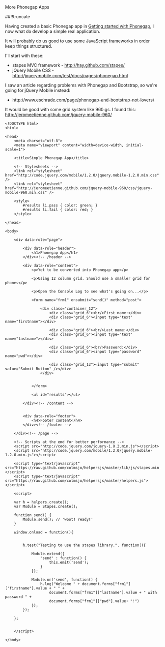 More Phonegap Apps

[meta:author]: <> (Jonas Colmsjo)
[meta:title]: <> (More Phonegap Apps)
[meta:date]: <> (2012-12-20)
[meta:nested:key]: <> (Metadata value)

##!!truncate


Having created a basic Phonegap app in [Getting started with Phonegap](/121212_Phonegap),
I now what do develop a simple real application.

It will probably do us good to use some JavaScript frameworks in order keep things structured.

I'll start with these:

 * stapes MVC framework - http://hay.github.com/stapes/
 * jQuery Mobile CSS - http://jquerymobile.com/test/docs/pages/phonegap.html
 

I saw an article regarding problems with Phonegap and Bootstrap, so we're going for jQuery Mobile instead:

 * http://www.eschrade.com/page/phonegap-and-bootstrap-not-lovers/

It would be good with some grid system like 960.gs. I found this: http://jeromeetienne.github.com/jquery-mobile-960/



```
<!DOCTYPE html> 
<html>

<head>
	<meta charset="utf-8">
	<meta name="viewport" content="width=device-width, initial-scale=1"> 

	<title>Simple Phonegap App</title>

	<!-- Stylesheets -->
	<link rel="stylesheet" href="http://code.jquery.com/mobile/1.2.0/jquery.mobile-1.2.0.min.css" />
	<link rel="stylesheet" href="http://jeromeetienne.github.com/jquery-mobile-960/css/jquery-mobile-960.min.css" />

	<style>
		#results li.pass { color: green; }
		#results li.fail { color: red; }
	</style>

</head> 

<body> 

	<div data-role="page">

		<div data-role="header">
			<h1>Phonegap App</h1>
		</div><!-- /header -->

		<div data-role="content">
			<p>Yet to be converted into Phonegap app</p>

			<p>Using 12 column grid. Should use a smaller grid for phones</p>

			<p>Open the Console Log to see what's going on...</p>

			<form name="frm1" onsubmit="send()" method="post">

				<div class="container_12">
					<div class="grid_6"><br/>First name:</div>
					<div class="grid_6"><input type="text"     name="firstname"></div>

					<div class="grid_6"><br/>Last name:</div>
					<div class="grid_6"><input type="text"     name="lastname"></div>

					<div class="grid_6"><br/>Password:</div>
					<div class="grid_6"><input type="password" name="pwd"></div>

					<div class="grid_12"><input type="submit"  value="Submit Button" /></div>
			    </div>
				

			</form>

			<ul id="results"></ul>

		</div><!-- /content -->

		
		<div data-role="footer">
			<h4>Footer content</h4>
		</div><!-- /footer -->
		
	</div><!-- /page -->

	<!-- Scripts at the end for better performance -->
	<script src="http://code.jquery.com/jquery-1.8.2.min.js"></script>
	<script src="http://code.jquery.com/mobile/1.2.0/jquery.mobile-1.2.0.min.js"></script>

	<script type="text/javascript" src="https://raw.github.com/colmsjo/helpersjs/master/lib/js/stapes.min.js"></script>
	<script type="text/javascript" src="https://raw.github.com/colmsjo/helpersjs/master/helpers.js"></script>

	<script>

	var h = helpers.create();
	var Module = Stapes.create();

	function send() {
	    Module.send(); // 'woot! ready!'
	}

	window.onload = function(){


		h.test("Testing to use the stapes library.", function(){
			
		    Module.extend({
		        "send" : function() {
		            this.emit('send');
		        }
		    });

			Module.on('send', function() {
				h.log("Welcome " + document.forms["frm1"]["firstname"].value + " " + 
					document.forms["frm1"]["lastname"].value + " with password " + 
					document.forms["frm1"]["pwd"].value+ "!")
		    });
		});
  
	};
	
	
	</script>

</body>

```




